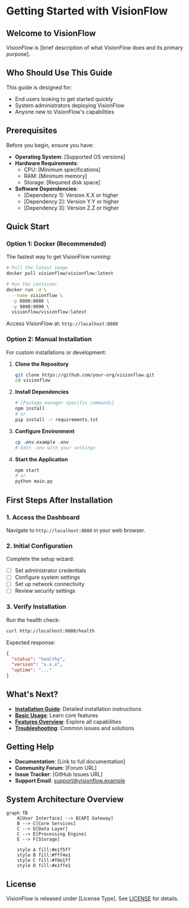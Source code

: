 # Getting Started with VisionFlow

## Welcome to VisionFlow

VisionFlow is [brief description of what VisionFlow does and its primary purpose].

## Who Should Use This Guide

This guide is designed for:
- End users looking to get started quickly
- System administrators deploying VisionFlow
- Anyone new to VisionFlow's capabilities

## Prerequisites

Before you begin, ensure you have:
- **Operating System**: [Supported OS versions]
- **Hardware Requirements**:
  - CPU: [Minimum specifications]
  - RAM: [Minimum memory]
  - Storage: [Required disk space]
- **Software Dependencies**:
  - [Dependency 1]: Version X.X or higher
  - [Dependency 2]: Version Y.Y or higher
  - [Dependency 3]: Version Z.Z or higher

## Quick Start

### Option 1: Docker (Recommended)

The fastest way to get VisionFlow running:

```bash
# Pull the latest image
docker pull visionflow/visionflow:latest

# Run the container
docker run -d \
  --name visionflow \
  -p 8080:8080 \
  -p 9090:9090 \
  visionflow/visionflow:latest
```

Access VisionFlow at: `http://localhost:8080`

### Option 2: Manual Installation

For custom installations or development:

1. **Clone the Repository**
   ```bash
   git clone https://github.com/your-org/visionflow.git
   cd visionflow
   ```

2. **Install Dependencies**
   ```bash
   # [Package manager specific commands]
   npm install
   # or
   pip install -r requirements.txt
   ```

3. **Configure Environment**
   ```bash
   cp .env.example .env
   # Edit .env with your settings
   ```

4. **Start the Application**
   ```bash
   npm start
   # or
   python main.py
   ```

## First Steps After Installation

### 1. Access the Dashboard

Navigate to `http://localhost:8080` in your web browser.

### 2. Initial Configuration

Complete the setup wizard:
- [ ] Set administrator credentials
- [ ] Configure system settings
- [ ] Set up network connectivity
- [ ] Review security settings

### 3. Verify Installation

Run the health check:

```bash
curl http://localhost:8080/health
```

Expected response:
```json
{
  "status": "healthy",
  "version": "x.x.x",
  "uptime": "..."
}
```

## What's Next?

- **[Installation Guide](./02-installation.md)**: Detailed installation instructions
- **[Basic Usage](./03-basic-usage.md)**: Learn core features
- **[Features Overview](./04-features-overview.md)**: Explore all capabilities
- **[Troubleshooting](./05-troubleshooting.md)**: Common issues and solutions

## Getting Help

- **Documentation**: [Link to full documentation]
- **Community Forum**: [Forum URL]
- **Issue Tracker**: [GitHub Issues URL]
- **Support Email**: support@visionflow.example

## System Architecture Overview

```mermaid
graph TB
    A[User Interface] --> B[API Gateway]
    B --> C[Core Services]
    C --> D[Data Layer]
    C --> E[Processing Engine]
    E --> F[Storage]

    style A fill:#e1f5ff
    style B fill:#fff4e1
    style C fill:#f0e1ff
    style D fill:#e1ffe1
```

## License

VisionFlow is released under [License Type]. See [LICENSE](../../LICENSE) for details.
